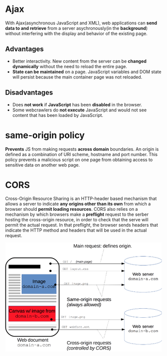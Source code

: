 # Ajax

With Ajax(asynchronous JavaScript and XML), web applications can **send data to and retrieve** from a server asychronously(in the **background**) without interfering with the display and behavior of the existing page.

## Advantages

- Better interactivity. New content from the server can be **changed dynamically** without the need to reload the entire page.
- **State can be maintained** on a page. JavaScript variables and DOM state will persist because the main container page was not reloaded.

## Disadvantages

- Does **not work** if **JavaScript** has been **disabled** in the browser.
- Some webcrawlers do **not execute** JavaScript and would not see content that has been loaded by JavaScript.

# same-origin policy

**Prevents** JS from making requests **across domain** boundaries. An origin is defined as a combination of URI scheme, hostname and port number. This policy prevents a malicious script on one page from obtaining access to sensitive data on another web page.

# CORS

Cross-Origin Resource Sharing is an HTTP-header based mechanism that allows a server to indicate **any origins other than its own** from which a browser should **permit loading resources**. CORS also relies on a mechanism by which browsers make a **preflight** request to the serber hosting the cross-origin resource, in order to check that the serve will permit the actual request. In that preflight, the browser sends headers that indicate the HTTP method and headers that will be used in the actual request.

![Untitled](ajax.png)